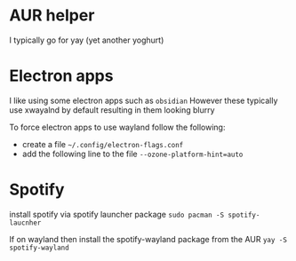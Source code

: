 # AUR helper
I typically go for yay (yet another yoghurt)

# Electron apps
I like using some electron apps such as `obsidian`
However these typically use xwayalnd by default resulting in them looking blurry

To force electron apps to use wayland follow the following:
- create a file `~/.config/electron-flags.conf`
- add the following line to the file `--ozone-platform-hint=auto`

# Spotify
install spotify via spotify launcher package
```sudo pacman -S spotify-laucnher ```

If on wayland then install the spotify-wayland package from the AUR
```yay -S spotify-wayland```


